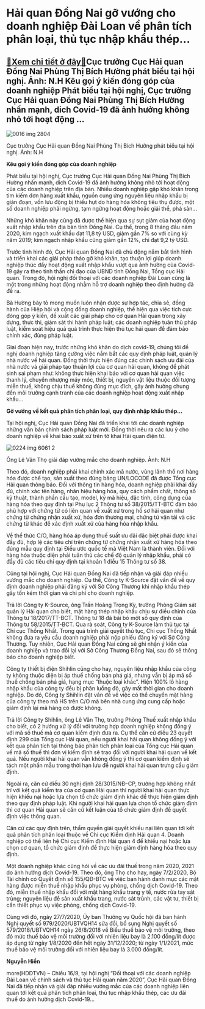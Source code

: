 Hải quan Đồng Nai gỡ vướng cho doanh nghiệp Đài Loan về phân tích phân loại, thủ tục nhập khẩu thép…
====================================================================================================

[:gift:Xem chi tiết ở đây:gift:](https://hddtvn.com/hai-quan-dong-nai-go-vuong-cho-doanh-nghiep-dai-loan-ve-phan-tich-phan-loai-thu-tuc-nhap-khau-thep/)Cục trưởng Cục Hải quan Đồng Nai Phùng Thị Bích Hường phát biểu tại hội nghị. Ảnh: N.H Kêu gọi ý kiến đóng góp của doanh nghiệp Phát biểu tại hội nghị, Cục trưởng Cục Hải quan Đồng Nai Phùng Thị Bích Hường nhấn mạnh, dich Covid-19 đã ảnh hưởng không nhỏ tới hoạt động …
-----------------------------------------------------------------------------------------------------------------------------------------------------------------------------------------------------------------------------------------------------------------------------





![0016 img 2804](https://haiquanonline.com.vn/stores/news_dataimages/hiennt/092020/16/20/in_article/0016_IMG_2804.jpg?rt=20200916201313 "Cục trưởng Cục Hải quan Đồng Nai Phùng Thị Bích Hường phát biểu tại hội nghị. Ảnh: N.H")


Cục trưởng Cục Hải quan Đồng Nai Phùng Thị Bích Hường phát biểu tại hội nghị. Ảnh: N.H



**Kêu gọi ý kiến đóng góp của doanh nghiệp**


Phát biểu tại hội nghị, Cục trưởng Cục Hải quan Đồng Nai Phùng Thị Bích Hường nhấn mạnh, dich Covid-19 đã ảnh hưởng không nhỏ tới hoạt động của các doanh nghiệp trên địa bàn. Nhiều doanh nghiệp gặp khó khăn trong tìm kiếm đơn hàng xuất khẩu, nguồn cung ứng nguyên liệu nhập khẩu bị gián đoạn, vốn lưu động bị thiếu hụt do hàng hóa không tiêu thụ được, một số doanh nghiệp phải ngừng, tạm ngừng hoạt động hoặc giải thể, phá sản…


Những khó khăn này cũng đã được thể hiện qua sự sụt giảm của hoạt động xuất nhập khẩu trên địa bàn tỉnh Đồng Nai. Cụ thể, trong 8 tháng đầu năm 2020, kim ngạch xuất khẩu đạt 11,8 tỷ USD, giảm gần 7% so với cùng kỳ năm 2019; kim ngạch nhập khẩu cũng giảm gần 12%, chỉ đạt 9,2 tỷ USD.


Trước tình hình đó, Cục Hải quan Đồng Nai đã chủ động nắm bắt tình hình và triển khai các giải pháp tháo gỡ khó khăn, tạo thuận lợi giúp doanh nghiệp thúc đẩy hoạt động xuất nhập khẩu vượt qua ảnh hưởng của Covid-19 gây ra theo tinh thần chỉ đạo của UBND tỉnh Đồng Nai, Tổng cục Hải quan. Trong đó, hội nghị đối thoại với các doanh nghiệp Đài Loan cũng là một trong những hoạt động nhằm hỗ trợ doanh nghiệp theo định hướng đã đề ra.


Bà Hường bày tỏ mong muốn luôn nhận được sự hợp tác, chia sẻ, đồng hành của Hiệp hội và cộng đồng doanh nghiệp, thể hiện qua việc tích cực đóng góp ý kiến, đề xuất các giải pháp cho cơ quan Hải quan trong xây dựng, thực thi, giám sát thi hành pháp luật; các doanh nghiệp tuân thủ pháp luật, kiểm soát hiệu quả quá trình thực hiện thủ tục hải quan để đảm bảo chính xác, đúng pháp luật.


Giai đoạn hiện nay, trước những khó khăn do dịch covid-19, chúng tôi đề nghị doanh nghiệp tăng cường việc nắm bắt các quy định pháp luật, quản lý nhà nước về hải quan. Đồng thời thực hiện đúng các chính sách ưu đãi của nhà nước và giải pháp tạo thuận lợi của cơ quan hải quan, không để phát sinh sai phạm như: không thực hiện khai báo với cơ quan hải quan việc thanh lý, chuyển nhượng máy móc, thiết bị, nguyên vật liệu thuộc đối tượng miễn thuế, không chịu thuế không đúng mục đích, gây ảnh hưởng chung đến môi trường cạnh tranh của các doanh nghiệp hoạt động xuất nhập khẩu…


**Gỡ vướng về kết quả phân tích phân loại, quy định nhập khẩu thép…**


Tại hội nghị, Cục Hải quan Đồng Nai đã triển khai tới các doanh nghiệp những văn bản chính sách pháp luật mới. Đồng thời nêu ra các lưu ý cho doanh nghiệp về khai báo xuất xứ trên tờ khai Hải quan điện tử.





![0224 img 6061 2](https://haiquanonline.com.vn/stores/news_dataimages/hiennt/092020/16/20/in_article/0224_IMG_6061_2.jpg?rt=20200916201313 "Ông Lê Văn Thọ giải đáp vướng mắc cho doanh nghiệp. Ảnh: N.H")


Ông Lê Văn Thọ giải đáp vướng mắc cho doanh nghiệp. Ảnh: N.H



Theo đó, doanh nghiệp phải khai chính xác mã nước, vùng lãnh thổ nơi hàng hóa được chế tạo, sản xuất theo đúng bảng UN/LOCODE đã được Tổng cục Hải quan thông báo. Đối với thông tin hàng hóa, doanh nghiệp phải khai đầy đủ, chính xác tên hàng, nhãn hiệu hàng hóa, quy cách phẩm chất, thông số kỹ thuật, thành phần cấu tạo, model, ký mã hiệu, đặc tính, công dụng của hàng hóa theo quy định tại Phụ lục 2 Thông tư số 38/2015/TT-BTC đảm bảo phù hợp với chứng từ có liên quan về xuất xứ trong hồ sơ hải quan như chứng từ chứng nhận xuất xứ, hóa đơn thương mại, chứng từ vận tải và các chứng từ khác để xác định xuất xứ của hàng hóa nhập khẩu.


Về thể thức C/O, hàng hóa áp dụng thuế suất ưu đãi đặc biệt phải được khai đầy đủ, hợp lệ các tiêu chí trên chứng từ chứng nhận xuất xứ hàng hóa theo đúng mẫu quy định tại Điều ước quốc tế mà Việt Nam là thành viên. Đối với hàng hóa thuộc diện phải tuân thủ các chế độ quản lý nhập khẩu, phải có đầy đủ các tiêu chí quy định tại khoản 1 điều 15 Thông tư số 38.


Cũng tại hội nghị, Cục Hải quan Đồng Nai đã tiếp nhận và giải đáp nhiều vướng mắc cho doanh nghiệp. Cụ thể, Công ty K-Source đặt vấn đề về quy định doanh nghiệp phải đăng ký với Sở Công Thương khi nhập khẩu thép gây tốn kém thời gian và chi phí cho doanh nghiệp.


Trả lời Công ty K-Source, ông Trần Hoàng Trọng Kỳ, trưởng Phòng Giám sát quản lý Hải quan cho biết, mặt hàng thép nhập khẩu chịu sự điều chỉnh của Thông tư 18/2017/TT-BCT. Thông tư 18 đã bãi bỏ một số quy định của Thông tư 58/2015/TT-BCT. Qua rà soát, Công ty K-Source làm thủ tục tại Chi cục Thống Nhất. Trong quá trình giải quyết thủ tục, Chi cục Thống Nhất không đưa ra yêu cầu doanh nghiệp phải nộp phiếu đăng ký với Sở Công Thương. Tuy nhiên, Cục Hải quan Đồng Nai cũng sẽ ghi nhận ý kiến của doanh nghiệp và trao đổi lại với Sở Công Thương Đồng Nai, sau đó sẽ thông báo cho doanh nghiệp biết.


Công ty thiết bị điện Shihlin cũng cho hay, nguyên liệu nhập khẩu của công ty không thuộc diện bị áp thuế chống bán phá giá, nhưng vẫn bị áp mã số thuế chống bán phá giá, hạng mục “thuộc loại khác”. Hiện 100% lô hàng nhập khẩu của công ty đều bị phân luồng đỏ, gây mất thời gian cho doanh nghiệp. Do đó, Công ty Shihlin đặt vấn đề về việc có thể chuyển mặt hàng của công ty theo mã HS trên C/O mà bên nhà cung ứng cung cấp hoặc giám định lại mã hàng có được không.


Trả lời Công ty Shihlin, ông Lê Văn Thọ, trưởng Phòng Thuế xuất nhập khẩu cho biết, có 2 hướng xử lý đối với trường hợp doanh nghiệp không đồng ý với mã số thuế mà cơ quan kiểm định đưa ra. Cụ thể căn cứ điều 23 quyết định 299 của Tổng cục Hải quan, nếu người khai hải quan không đồng ý với kết qua phân tích tại thông báo phân tích phân loại của Tổng cục Hải quan về mã số thuế thì đơn vị kiểm định sẽ trao đổi với người khai hải quan về kết quả. Nếu người khai hải quan vẫn không đồng ý thì cơ quan kiểm định sẽ tách một phần mẫu trong thời hạn lưu để người khai hải quan trưng cầu giám định.


Ngoài ra, căn cứ điều 30 nghị định 28/3015/NĐ-CP, trường hợp không nhất trí với kết quả kiểm tra của cơ quan Hải quan thì người khai hải quan thực hiện khiếu nại hoặc lựa chọn tổ chức giám định khác để thực hiện giám định theo quy định pháp luật. Khi người khai hải quan lựa chọn tổ chức giám định thì cơ quan Hải quan sẽ căn cứ kết luận của tổ chức giám định để quyết định việc thông quan.


Căn cứ các quy định trên, thẩm quyền giải quyết khiếu nại liên quan tới kết quả phân tích phân loại thuộc về Chi cục Kiểm định Hải quan 4. Doanh nghiệp có thể liên hệ Chi cục Kiểm định Hải quan 4 để khiếu nại hoặc lựa chọn cơ quan, tổ chức giám định để thực hiện giám định hàng hóa theo quy định.


Một doanh nghiệp khác cũng hỏi về các ưu đãi thuế trong năm 2020, 2021 do ảnh hưởng dịch Covid-19. Theo đó, ông Thọ cho hay, ngày 7/2/2020, Bộ Tài chính có Quyết định số 155/QĐ-BTC về việc ban hành danh mục các mặt hàng được miễn thuế nhập khẩu phục vụ phòng, chống dịch Covid-19. Theo đó, miễn thuế nhập khẩu đối với mặt hàng khẩu trang y tế, nước rửa tay sát trùng; nguyên liệu để sản xuất khẩu trang, nước sát trùnh, các vật tư, thiết bị cần thiết phục vụ việc phòng, chống dịch Covid-19.


Cùng với đó, ngày 27/7/2020, Ủy ban Thường vụ Quốc hội đã ban hành Nghị quyết số 979/2020/UBTVQH14 sửa đổi, bổ sung Nghị quyết số 579/2018/UBTVQH14 ngày 26/8/2018 về Biểu thuế bảo vệ môi trường, theo đó mức thuế bảo vệ môi trường đối với nhiên liệu bay là 2.100 đồng/lít được áp dụng từ ngày 1/8/2020 đến hết ngày 31/12/2020; từ ngày 1/1/2021, mức thuế bảo vệ môi trường đối với nhiên liệu bay là 3.000 đồng/lít.




**Nguyễn Hiền**



more(HDDTVN) – Chiều 16/9, tại hội nghị “Đối thoại với các doanh nghiệp Đài Loan về chính sách và thủ tục Hải quan năm 2020”, Cục Hải quan Đồng Nai đã tiếp nhận và giải đáp nhiều vướng mắc của các doanh nghiệp liên quan tới kết quả phân tích phân loại, thủ tục nhập khẩu thép, các ưu đãi thuế do ảnh hưởng dịch Covid-19…

